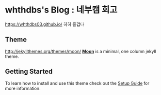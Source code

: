 # whthdbs's Blog : 네부캠 회고
https://whthdbs03.github.io/
히히 즐겁다

## Theme
http://jekyllthemes.org/themes/moon/
**[Moon](https://taylantatli.github.io/Moon)** is a minimal, one column jekyll theme.

## Getting Started

To learn how to install and use this theme check out the [Setup Guide](https://taylantatli.github.io/Moon/moon-theme/) for more information.
